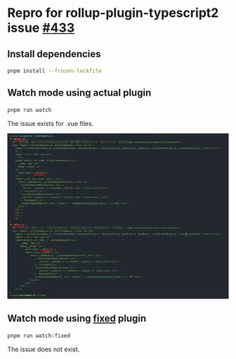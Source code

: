 # Repro for rollup-plugin-typescript2 issue [#433](https://github.com/ezolenko/rollup-plugin-typescript2/issues/433)

## Install dependencies

```bash
pnpm install --frozen-lockfile
```

## Watch mode using actual plugin

```bash
pnpm run watch
```

The issue exists for .vue files.

![Vue file in watch mode](assets/watchVue.png)

## Watch mode using [fixed](https://github.com/ukhan/rollup-plugin-typescript2/commit/923c7f112885d8a5cc3a54fe79a9c2afe45b1559) plugin

```bash
pnpm run watch:fixed
```

The issue does not exist.
